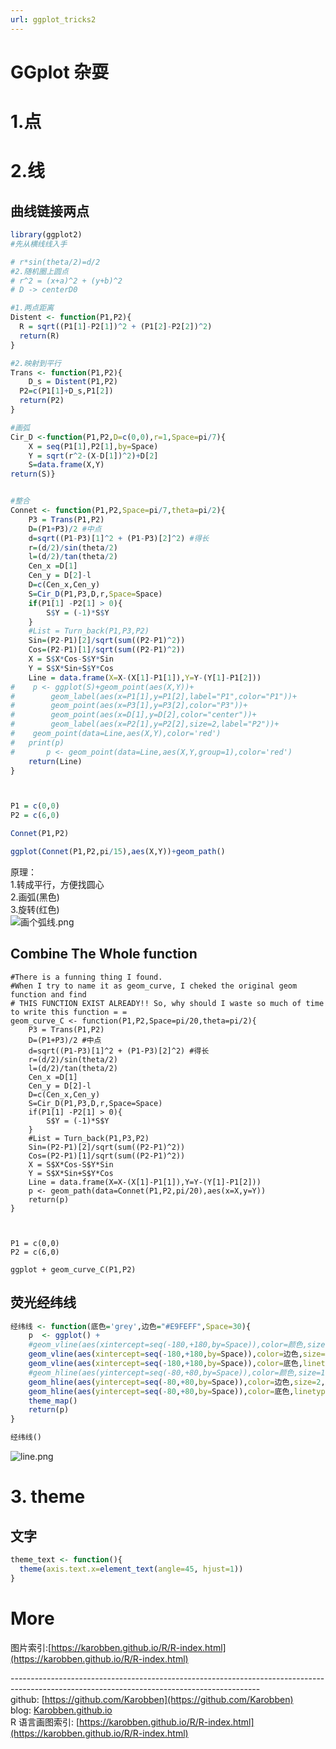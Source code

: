 ```yaml
---
url: ggplot_tricks2
---
```


# GGplot 杂耍

<a name="kECDr"></a>
# 1.点
<a name="wOVXJ"></a>
# 2.线
<a name="1aCF2"></a>
## 曲线链接两点

```r
library(ggplot2)
#先从横线线入手

# r*sin(theta/2)=d/2
#2.随机圈上圆点
# r^2 = (x+a)^2 + (y+b)^2
# D -> centerD0

#1.两点距离
Distent <- function(P1,P2){
  R = sqrt((P1[1]-P2[1])^2 + (P1[2]-P2[2])^2)
  return(R)
}

#2.映射到平行
Trans <- function(P1,P2){
	D_s = Distent(P1,P2)
  P2=c(P1[1]+D_s,P1[2])
  return(P2)
}

#画弧
Cir_D <-function(P1,P2,D=c(0,0),r=1,Space=pi/7){
    X = seq(P1[1],P2[1],by=Space)
    Y = sqrt(r^2-(X-D[1])^2)+D[2]
    S=data.frame(X,Y)
return(S)}


#整合
Connet <- function(P1,P2,Space=pi/7,theta=pi/2){
    P3 = Trans(P1,P2)
    D=(P1+P3)/2 #中点
    d=sqrt((P1-P3)[1]^2 + (P1-P3)[2]^2) #得长
    r=(d/2)/sin(theta/2)
    l=(d/2)/tan(theta/2)
    Cen_x =D[1]
    Cen_y = D[2]-l
    D=c(Cen_x,Cen_y)
    S=Cir_D(P1,P3,D,r,Space=Space)
    if(P1[1] -P2[1] > 0){
        S$Y = (-1)*S$Y
    }
    #List = Turn_back(P1,P3,P2)
    Sin=(P2-P1)[2]/sqrt(sum((P2-P1)^2))
    Cos=(P2-P1)[1]/sqrt(sum((P2-P1)^2))
    X = S$X*Cos-S$Y*Sin
    Y = S$X*Sin+S$Y*Cos
    Line = data.frame(X=X-(X[1]-P1[1]),Y=Y-(Y[1]-P1[2]))
#    p <- ggplot(S)+geom_point(aes(X,Y))+  
#        geom_label(aes(x=P1[1],y=P1[2],label="P1",color="P1"))+  
#        geom_point(aes(x=P3[1],y=P3[2],color="P3"))+  
#        geom_point(aes(x=D[1],y=D[2],color="center"))+  
#        geom_label(aes(x=P2[1],y=P2[2],size=2,label="P2"))+  
#    geom_point(data=Line,aes(X,Y),color='red')
#   print(p)
#       p <- geom_point(data=Line,aes(X,Y,group=1),color='red')
    return(Line)
}



P1 = c(0,0)
P2 = c(6,0)

Connet(P1,P2)

ggplot(Connet(P1,P2,pi/15),aes(X,Y))+geom_path()
```

原理：<br />1.转成平行，方便找圆心<br />2.画弧(黑色)<br />3.旋转(红色)<br />![画个弧线.png](https://cdn.nlark.com/yuque/0/2020/png/691897/1579442708411-4c01101f-7a32-4ddd-a36e-a2b21b95f0db.png#align=left&display=inline&height=388&name=%E7%94%BB%E4%B8%AA%E5%BC%A7%E7%BA%BF.png&originHeight=2407&originWidth=2442&size=119921&status=done&style=none&width=394)<br />

<a name="oejLO"></a>
## Combine The Whole function
```
#There is a funning thing I found.
#When I try to name it as geom_curve, I cheked the original geom function and find
# THIS FUNCTION EXIST ALREADY!! So, why should I waste so much of time to write this function = =
geom_curve_C <- function(P1,P2,Space=pi/20,theta=pi/2){
    P3 = Trans(P1,P2)
    D=(P1+P3)/2 #中点
    d=sqrt((P1-P3)[1]^2 + (P1-P3)[2]^2) #得长
    r=(d/2)/sin(theta/2)
    l=(d/2)/tan(theta/2)
    Cen_x =D[1]
    Cen_y = D[2]-l
    D=c(Cen_x,Cen_y)
    S=Cir_D(P1,P3,D,r,Space=Space)
    if(P1[1] -P2[1] > 0){
        S$Y = (-1)*S$Y
    }
    #List = Turn_back(P1,P3,P2)
    Sin=(P2-P1)[2]/sqrt(sum((P2-P1)^2))
    Cos=(P2-P1)[1]/sqrt(sum((P2-P1)^2))
    X = S$X*Cos-S$Y*Sin
    Y = S$X*Sin+S$Y*Cos
    Line = data.frame(X=X-(X[1]-P1[1]),Y=Y-(Y[1]-P1[2]))
    p <- geom_path(data=Connet(P1,P2,pi/20),aes(x=X,y=Y))
    return(p)
}



P1 = c(0,0)
P2 = c(6,0)

ggplot + geom_curve_C(P1,P2)
```

<a name="rlfqy"></a>
## 荧光经纬线

```r
经纬线 <- function(底色='grey',边色="#E9FEFF",Space=30){
    p  <- ggplot() +
    #geom_vline(aes(xintercept=seq(-180,+180,by=Space)),color=颜色,size=1.3,alpha=0.5)+
    geom_vline(aes(xintercept=seq(-180,+180,by=Space)),color=边色,size=2,alpha=0.7)+
    geom_vline(aes(xintercept=seq(-180,+180,by=Space)),color=底色,linetype="dashed")+
    #geom_hline(aes(yintercept=seq(-80,+80,by=Space)),color=颜色,size=1.3,alpha=0.5)+
    geom_hline(aes(yintercept=seq(-80,+80,by=Space)),color=边色,size=2,alpha=0.7)+
    geom_hline(aes(yintercept=seq(-80,+80,by=Space)),color=底色,linetype="dashed")+
    theme_map()
    return(p)
}

经纬线()
```
![line.png](https://cdn.nlark.com/yuque/0/2020/png/691897/1579465330411-50557241-a6b3-44a2-8429-6ef2f96cbfa4.png#align=left&display=inline&height=1056&name=line.png&originHeight=1056&originWidth=2247&size=46511&status=done&style=none&width=2247)
<a name="jljO2"></a>
# 3. theme

<a name="VcRsA"></a>
## 文字

```r
theme_text <- function(){
  theme(axis.text.x=element_text(angle=45, hjust=1))
}
```

<a name="FG8Ad"></a>
# More
图片索引:[https://karobben.github.io/R/R-index.html](https://karobben.github.io/R/R-index.html)

--------------------------------------------------------------------------------------------------------------------------------------------<br />github: [https://github.com/Karobben](https://github.com/Karobben)<br />blog: [Karobben.github.io](http://Karobben.github.io)<br />R 语言画图索引: [https://karobben.github.io/R/R-index.html](https://karobben.github.io/R/R-index.html)
